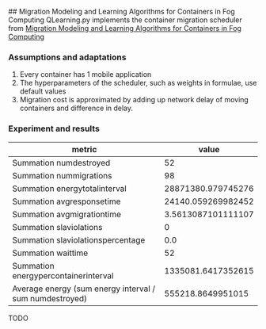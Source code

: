 ## Migration Modeling and Learning Algorithms for Containers in Fog Computing 
QLearning.py implements the container migration scheduler from [Migration Modeling and Learning Algorithms for Containers in Fog Computing](https://ieeexplore.ieee.org/document/8338124) 

### Assumptions and adaptations
1. Every container has 1 mobile application
2. The hyperparameters of the scheduler, such as weights in formulae, use default values
3. Migration cost is approximated by adding up network delay of moving containers and difference in delay. 

### Experiment and results
|metric | value | 
|----------|-------------|
|Summation  numdestroyed  |  52 |
|Summation  nummigrations  |  98 |
|Summation  energytotalinterval  |  28871380.979745276 |
|Summation  avgresponsetime  |  24140.059269982452 |
|Summation  avgmigrationtime  |  3.5613087101111107 |
|Summation  slaviolations  |  0 |
|Summation  slaviolationspercentage  |  0.0 |
|Summation  waittime  |  52|
|Summation  energypercontainerinterval  |  1335081.6417352615|
|Average energy (sum energy interval / sum numdestroyed) |  555218.8649951015|

TODO
